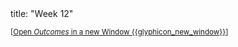 <frontmatter>
title: "Week 12"
</frontmatter>

<small>[<a href="{{baseUrl}}/schedule/week12/outcomes.html" target="_blank">Open _Outcomes_ in a new Window {{glyphicon_new_window}}</a>]</small>

<panel header=":trophy: Outcomes" ctrl-lvl="1" no-close>
  <include src="outcomes.md#main" />
</panel>

<panel header=":clipboard: Todo" ctrl-lvl="1" no-close>
  <include src="todo.md" />
</panel>

<panel header=":raising_hand: Tutorial 12" ctrl-lvl="1" no-close>
</panel>

<panel header=":loudspeaker: Lecture 12" ctrl-lvl="1" no-close>
  <include src="lecture.md" />
</panel>

